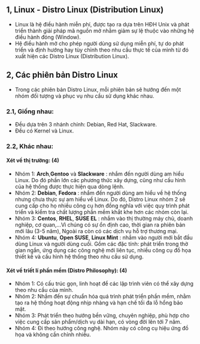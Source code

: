 ## 1, Linux - Distro Linux (Distribution Linux)
* Linux là hệ điều hành miễn phí, được tạo ra dựa trên HĐH Unix và phát triển thành giải pháp mã nguồn mở nhằm giảm sự lệ thuộc vào những hệ điều hành đóng (Window).
* Hệ điều hành mở cho phép người dùng sử dụng miễn phí, tự do phát triển và định hướng hay tùy chỉnh theo nhu cầu thực tế của mình từ đó xuất hiện các Distro Linux (Distribution Linux).
## 2, Các phiên bản Distro Linux
* Trong các phiên bản Distro Linux, mỗi phiên bản sẽ hướng đến một nhóm đối tượng và phục vụ nhu cầu sử dụng khác nhau.
### 2.1, Giống nhau:
* Đều dựa trên 3 nhánh chính: Debian, Red Hat, Slackware.
* Đều có Kernel và Linux.
### 2.2, Khác nhau:
#### Xét về thị trường: (4)
* Nhóm 1: **Arch**,**Gentoo** và **Slackware** : nhắm đến người dùng am hiểu Linux. Do đó phần lớn các phương thức xây dựng, cũng như cấu hình của hệ thống được thực hiện qua dòng lệnh.
* Nhóm 2: **Debian**, **Fedora** : nhắm đến người dùng am hiểu về hệ thống nhưng chưa thực sự am hiểu về Linux. Do đó, Distro Linux nhóm 2 sẽ cung cấp cho họ nhiều công cụ hơn đồng nghĩa với việc quy trình phát triển và kiểm tra chất lượng phần mềm khắt khe hơn các nhóm còn lại.
* Nhóm 3: **Centos**, **RHEL**, **SUSE EL** : nhắm vào thị thường máy chủ, doanh nghiệp, cơ quan,...Vì chúng có sự ổn định cao, thời gian ra phiên bản mới lâu (3-5 năm), Ngoài ra còn có các dịch vụ hỗ trợ thương mại.
* Nhóm 4: **Ubuntu**, **Open SUSE**, **Linux Mint** : nhắm vào người mới bắt đầu dùng Linux và người dùng cuối. Gồm các đặc tính: phát triển trong thờ gian ngắn, ứng dụng các công nghệ mới liên tục, nhiều công cụ đồ họa thiết kế và cấu hình hệ thống theo nhu cầu sử dụng.
 #### Xét về triết lí phần mềm (Distro Philosophy): (4)
 * Nhóm 1: Có cấu trúc gọn, linh hoạt để các lập trình viên có thể xây dựng theo nhu cầu của mình.
 * Nhóm 2: Nhắm đến sự chuẩn hóa quá trình phát triển phần mềm, nhằm tạo ra hệ thống hoạt động nhịp nhàng và hạn chế tối đa lỗ hổng bảo mật.
 * Nhóm 3: Phát triển theo hướng bền vững, chuyên nghiệp, phù hợp cho việc cung cấp sản phẩm/dịch vụ dài hạn, có vòng đời lên tới 7 năm.
 * Nhóm 4: Đi theo hướng công nghệ. Nhóm này có công cụ hiệu ứng đồ họa và không cần chỉnh nhiều.
